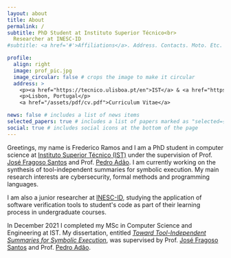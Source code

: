 ```yaml
---
layout: about
title: About
permalink: /
subtitle: PhD Student at Instituto Superior Técnico<br>
  Researcher at INESC-ID
#subtitle: <a href='#'>Affiliations</a>. Address. Contacts. Moto. Etc.

profile:
  align: right
  image: prof_pic.jpg
  image_circular: false # crops the image to make it circular
  address: >
    <p><a href="https://tecnico.ulisboa.pt/en">IST</a> & <a href="https://www.inesc-id.pt">INESC-ID</a></p>
    <p>Lisbon, Portugal</p>
    <a href="/assets/pdf/cv.pdf">Curriculum Vitae</a>

news: false # includes a list of news items
selected_papers: true # includes a list of papers marked as "selected={true}"
social: true # includes social icons at the bottom of the page
---
```


Greetings, my name is Frederico Ramos and I am a PhD student in computer science at <a href="https://tecnico.ulisboa.pt/en">Instituto Superior Técnico (IST)</a> under the supervision of Prof. <a href="https://web.ist.utl.pt/jose.fragoso">José Fragoso Santos</a> and Prof. <a href="https://www.math.tecnico.ulisboa.pt/~padao/">Pedro Adão</a>. I am currently working on the synthesis of tool-independent summaries for symbolic execution. My main research interests are cybersecurity, formal methods and programming languages.

I am also a junior researcher at <a href="https://www.inesc-id.pt">INESC-ID</a>, studying the application of software verification tools to student's code as part of their learning process in undergraduate courses.

In December 2021 I completed my MSc in Computer Science and Engineering at IST. My dissertation, entitled <i><a href="https://fenix.tecnico.ulisboa.pt/cursos/meic-a/dissertacao/1128253548922710">Toward Tool-Independent Summaries for Symbolic Execution</a></i>, was supervised by Prof. <a href="https://web.ist.utl.pt/jose.fragoso">José Fragoso Santos</a> and Prof. <a href="https://www.math.tecnico.ulisboa.pt/~padao/">Pedro Adão</a>.
